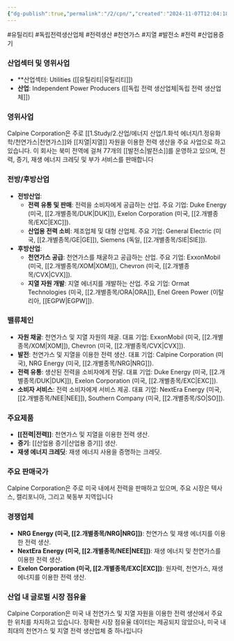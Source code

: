```yaml
---
{"dg-publish":true,"permalink":"/2/cpn/","created":"2024-11-07T12:04:18.245+09:00","updated":"2025-06-03T20:05:58.400+09:00"}
---
```


#유틸리티 #독립전력생산업체 #전력생산 #천연가스 #지열 #발전소 #전력 #산업용증기 


### 산업섹터 및 영위사업

- **산업섹터: Utilities ([[유틸리티\|유틸리티]])
- **산업**: Independent Power Producers ([[독립 전력 생산업체\|독립 전력 생산업체]])

### 영위사업

Calpine Corporation은 주로 [[1.Study/2.산업/에너지 산업/1.화석 에너지/1.정유화학/천연가스\|천연가스]]와 [[지열\|지열]] 자원을 이용한 전력 생산을 주요 사업으로 하고 있습니다. 이 회사는 북미 전역에 걸쳐 77개의 [[발전소\|발전소]]를 운영하고 있으며, 전력, 증기, 재생 에너지 크레딧 및 부가 서비스를 판매합니다


### 전방/후방산업

- **전방산업**:
    - **전력 유통 및 판매**: 전력을 소비자에게 공급하는 산업. 주요 기업: Duke Energy (미국, [[2.개별종목/DUK\|DUK]]), Exelon Corporation (미국, [[2.개별종목/EXC\|EXC]]).
    - **산업용 전력 소비**: 제조업체 및 대형 산업체. 주요 기업: General Electric (미국, [[2.개별종목/GE\|GE]]), Siemens (독일, [[2.개별종목/SIE\|SIE]]).
- **후방산업**:
    - **천연가스 공급**: 천연가스를 채굴하고 공급하는 산업. 주요 기업: ExxonMobil (미국, [[2.개별종목/XOM\|XOM]]), Chevron (미국, [[2.개별종목/CVX\|CVX]]).
    - **지열 자원 개발**: 지열 에너지를 개발하는 산업. 주요 기업: Ormat Technologies (미국, [[2.개별종목/ORA\|ORA]]), Enel Green Power (이탈리아, [[EGPW\|EGPW]]).

### 밸류체인

- **자원 채굴**: 천연가스 및 지열 자원의 채굴. 대표 기업: ExxonMobil (미국, [[2.개별종목/XOM\|XOM]]), Chevron (미국, [[2.개별종목/CVX\|CVX]]).
- **발전**: 천연가스 및 지열을 이용한 전력 생산. 대표 기업: Calpine Corporation (미국), NRG Energy (미국, [[2.개별종목/NRG\|NRG]]).
- **전력 유통**: 생산된 전력을 소비자에게 전달. 대표 기업: Duke Energy (미국, [[2.개별종목/DUK\|DUK]]), Exelon Corporation (미국, [[2.개별종목/EXC\|EXC]]).
- **소비자 서비스**: 전력 소비자에게 서비스 제공. 대표 기업: NextEra Energy (미국, [[2.개별종목/NEE\|NEE]]), Southern Company (미국, [[2.개별종목/SO\|SO]]).

### 주요제품

- **[[전력\|전력]]**: 천연가스 및 지열을 이용한 전력 생산.
- **증기**: [[산업용 증기\|산업용 증기]] 생산.
- **재생 에너지 크레딧**: 재생 에너지 사용을 증명하는 크레딧.

### 주요 판매국가

Calpine Corporation은 주로 미국 내에서 전력을 판매하고 있으며, 주요 시장은 텍사스, 캘리포니아, 그리고 북동부 지역입니다
### 경쟁업체

- **NRG Energy (미국, [[2.개별종목/NRG\|NRG]])**: 천연가스 및 재생 에너지를 이용한 전력 생산.
- **NextEra Energy (미국, [[2.개별종목/NEE\|NEE]])**: 재생 에너지 및 천연가스를 이용한 전력 생산.
- **Exelon Corporation (미국, [[2.개별종목/EXC\|EXC]])**: 원자력, 천연가스, 재생 에너지를 이용한 전력 생산.

### 산업 내 글로벌 시장 점유율

Calpine Corporation은 미국 내 천연가스 및 지열 자원을 이용한 전력 생산에서 주요한 위치를 차지하고 있습니다. 정확한 시장 점유율 데이터는 제공되지 않았으나, 미국 내 최대의 천연가스 및 지열 전력 생산업체 중 하나입니다